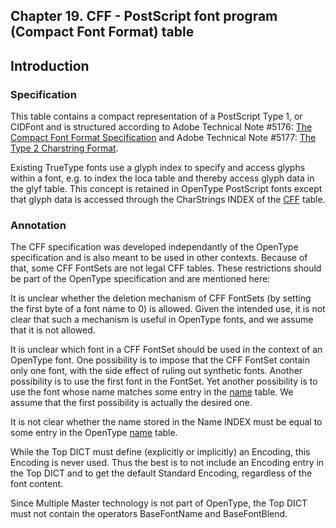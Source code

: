 <div xmlns="http://www.w3.org/1999/xhtml" role="" class="chapter"><div class="titlepage"><div><div><h2 class="title"><a name="chapter.CFF"></a>Chapter 19. CFF - PostScript font program (Compact Font Format)
      table</h2></div></div></div><div role="fragment" class="section"><div class="titlepage"><div><div><h2 class="title" style="clear: both"><a name="idm114628125296"></a>Introduction</h2></div></div></div><div role="specification" class="section"><div class="titlepage"><div><div><h3 class="title"><a name="section.19.1.1"></a>Specification</h3></div></div></div><p role="">This table contains a compact representation of a
          PostScript Type 1, or CIDFont and is structured according to
          Adobe Technical Note #5176: <a role="" class="ulink" href="http://partners.adobe.com/asn/developer/pdfs/tn/5176.CFF.pdf" target="_top">The
            Compact Font Format Specification</a> and Adobe
          Technical Note #5177: <a role="" class="ulink" href="http://partners.adobe.com/asn/developer/pdfs/tn/5177.Type2.pdf" target="_top">The
            Type 2 Charstring Format</a>.</p><p role="">Existing TrueType fonts use a glyph index to specify and
          access glyphs within a font, e.g. to index the loca table
          and thereby access glyph data in the glyf table. This
          concept is retained in OpenType PostScript fonts except
          that glyph data is accessed through the CharStrings INDEX of
          the <a role="" class="link" href="chapter.CFF.md" title="Chapter 19. CFF - PostScript font program (Compact Font Format) table">CFF</a> table.</p></div><div role="annotation" class="section"><div class="titlepage"><div><div><h3 class="title"><a name="section.19.1.2"></a>Annotation</h3></div></div></div><p role="">The CFF specification was developed independantly of the
          OpenType specification and is also meant to be used in other
          contexts. Because of that, some CFF FontSets are not legal
          CFF tables. These restrictions should be part of the
          OpenType specification and are mentioned here:</p><p role="">It is unclear whether the deletion mechanism of CFF
          FontSets (by setting the first byte of a font name to 0) is
          allowed.  Given the intended use, it is not clear that such
          a mechanism is useful in OpenType fonts, and we assume that
          it is not allowed.</p><p role="">It is unclear which font in a CFF FontSet should be used
          in the context of an OpenType font. One possibility is to
          impose that the CFF FontSet contain only one font, with the
          side effect of ruling out synthetic fonts. Another
          possibility is to use the first font in the FontSet. Yet
          another possibility is to use the font whose name matches
          some entry in the <a role="" class="link" href="chapter.name.md" title="Chapter 10. name - Naming Table">name</a> table. We assume
          that the first possibility is actually the desired one.</p><p role="">It is not clear whether the name stored in the Name INDEX
          must be equal to some entry in the OpenType
          <a role="" class="link" href="chapter.name.md" title="Chapter 10. name - Naming Table">name</a> table.</p><p role="">While the Top DICT must define (explicitly or
          implicitly) an Encoding, this Encoding is never used. Thus
          the best is to not include an Encoding entry in the Top DICT
          and to get the default Standard Encoding, regardless of the
          font content.</p><p role="">Since Multiple Master technology is not part of
          OpenType, the Top DICT must not contain the operators
          BaseFontName and BaseFontBlend.</p></div></div></div>